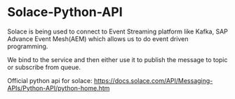 # Solace-Python-API

Solace is being used to connect to Event Streaming platform like Kafka, SAP Advance Event Mesh(AEM) which allows us to do event driven programming.

We bind to the service and then either use it to publish the message to topic or subscribe from queue.

Official python api for solace: https://docs.solace.com/API/Messaging-APIs/Python-API/python-home.htm
